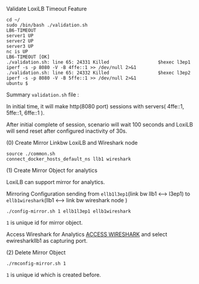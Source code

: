 

Validate LoxiLB Timeout Feature

```
cd ~/
sudo /bin/bash ./validation.sh
LB6-TIMEOUT
server1 UP
server2 UP
server3 UP
nc is UP
LB6-TIMEOUT [OK]
./validation.sh: line 65: 24331 Killed                  $hexec l3ep1 iperf -s -p 8080 -V -B 4ffe::1 >> /dev/null 2>&1
./validation.sh: line 65: 24332 Killed                  $hexec l3ep2 iperf -s -p 8080 -V -B 5ffe::1 >> /dev/null 2>&1
ubuntu $ 
```

Summary `validation.sh` file :

In initial time, it will make http(8080 port) sessions with servers( 4ffe::1, 5ffe::1, 6ffe::1 ).

After initial complete of session, scenario will wait 100 seconds and LoxiLB will send reset after configured inactivity of 30s.

(0) Create Mirror Linkbw LoxiLB and Wireshark node
```
source ./common.sh
connect_docker_hosts_default_ns llb1 wireshark
```

(1) Create Mirror Object for analytics

LoxiLB can support mirror for analytics. 

Mirroring Configuration sending from `ellb1l3ep1`(link bw llb1 <--> l3ep1) to `ellb1wireshark`(llb1 <--> link bw wireshark node )

```
./config-mirror.sh 1 ellb1l3ep1 ellb1wireshark
```

`1` is unique id for mirror object.

Access Wireshark for Analytics [ACCESS WIRESHARK]({{TRAFFIC_HOST1_3000}}) and select ewiresharkllb1 as capturing port.

(2) Delete Mirror Object

```
./rmconfig-mirror.sh 1 
```

`1` is unique id which is created before.



